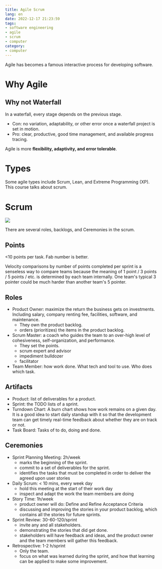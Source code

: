 ```yaml
---
title: Agile Scrum
lang: en
date: 2022-12-17 21:23:59
tags:
- software engineering
- agile
- scrum
- computer
category:
- computer
---
```


Agile has becomes a famous interactive process for developing software.

# Why Agile

## Why not Waterfall

In a waterfall, every stage depends on the previous stage.

- Con: no variation, adaptability, or other error once a waterfall project is set in motion.
- Pro: clear, productive, good time management, and available progress tracing.

Agile is more **flexibility, adaptivity, and error tolerable**.

# Types

Some agile types include Scrum, Lean, and Extreme Programming (XP). This course talks about scrum.

# Scrum

![](https://yuantianle.github.io/2_Software_Engineering/Agile/pictures/all.png)

There are several roles, backlogs, and Ceremonies in the scrum.

## Points

<10 points per task. Fab number is better.

Velocity comparisons by number of points completed per sprint is a senseless way to compare teams because the meaning of 1 point / 3 points / 5 points / etc. is determined by each team internally. One team's typical 3 pointer could be much harder than another team's 5 pointer.

## Roles

- Product Owner: maximize the return the business gets on investments. Including salary, company renting fee, facilities, software, and maintenance.
    - They own the product backlog.
    - orders (prioritizes) the items in the product backlog.
- Scrum Master: a coach who guides the team to an over-high level of cohesiveness, self-organization, and performance.
    - They set the points.
    - scrum expert and advisor
    - impediment bulldozer
    - facilitator
- Team Member: how work done. What tech and tool to use. Who does which task.

## Artifacts

- Product: list of deliverables for a product.
- Sprint: the TODO lists of a sprint.
- Turndown Chart: A burn chart shows how work remains on a given day. It is a good idea to start daily standup with it so that the development team can get timely real-time feedback about whether they are on track or not.
- Task Board: Tasks of to do, doing and done.

## Ceremonies

- Sprint Planning Meeting: 2h/week
    - marks the beginning of the sprint.
    - commit to a set of deliverables for the sprint.
    - identifies the tasks that must be completed in order to deliver the agreed upon user stories
- Daily Scrum: < 10 mins, every week day
    - hold this meeting at the start of their work day
    - inspect and adapt the work the team members are doing
- Story Time: 1h/week
    - product owner will do: Define and Refine Acceptance Criteria
    - discussing and improving the stories in your product backlog, which contains all the stories for future sprints.
- Sprint Review: 30-60-120/sprint
    - invite any and all stakeholders.
    - demonstrating the stories that did get done.
    - stakeholders will have feedback and ideas, and the product owner and the team members will gather this feedback.
- Retrospective: 1-2 h/sprint
    - Only the team.
    - focus on what was learned during the sprint, and how that learning can be applied to make some improvement.